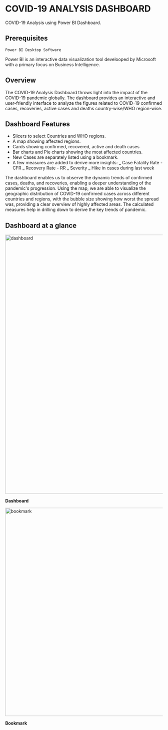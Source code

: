 # COVID-19 ANALYSIS DASHBOARD

COVID-19 Analysis using Power BI Dashboard.

## Prerequisites

```
Power BI Desktop Software
```
  Power BI is an interactive data visualization tool develooped by Microsoft with a primary focus on Business Intelligence.


## Overview
The COVID-19 Analysis Dashboard throws light into the impact of the COVID-19 pandemic globally. The dashboard provides an interactive and user-friendly interface to analyze the figures related to COVID-19 confirmed cases, recoveries, active cases and deaths country-wise/WHO region-wise.


## Dashboard Features

* Slicers to select Countries and WHO regions. 
* A map showing affected regions.
* Cards showing confirmed, recovered, active and death cases
* Bar charts and Pie charts showing the most affected countries.
* New Cases are separately listed using a bookmark.
* A few measures are added to derive more insights:
  _ Case Fatality Rate - CFR
  _ Recovery Rate - RR
  _ Severity
  _ Hike in cases during last week

The dashboard enables us to observe the dynamic trends of confirmed cases, deaths, and recoveries, enabling a deeper understanding of the pandemic's progression. Using the map, we are able to visualize the geographic distribution of COVID-19 confirmed cases across different countries and regions, with the bubble size showing how worst the spread was, providing a clear overview of highly affected areas. The calculated measures help in drilling down to derive the key trends of pandemic. 


## Dashboard at a glance

<img width="827" alt="dashboard" src="https://github.com/user-attachments/assets/6a7a9a14-c7d4-4e92-9677-807a618ff859">

**Dashboard** 

<img width="665" alt="bookmark" src="https://github.com/user-attachments/assets/005a9754-1def-48ed-b069-98b06f5e8c3e">

**Bookmark** 

